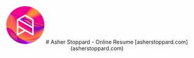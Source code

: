 <center>
<img src="public/images/external-logo.jpg" width="100" style="border-radius: 15px"/>	
# Asher Stoppard - Online Resume
[asherstoppard.com](asherstoppard.com)
</center>

